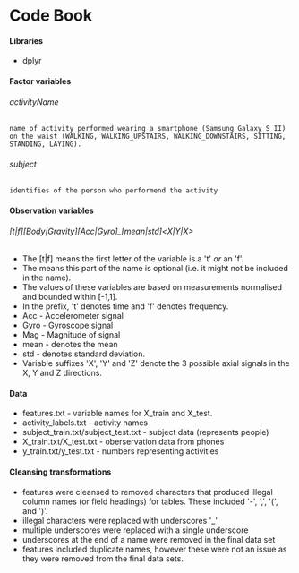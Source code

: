 # Code Book
#### Libraries
- dplyr

#### Factor variables
###### activityName 
    name of activity performed wearing a smartphone (Samsung Galaxy S II) on the waist (WALKING, WALKING_UPSTAIRS, WALKING_DOWNSTAIRS, SITTING, STANDING, LAYING).
###### subject 
    identifies of the person who performend the activity
#### Observation variables
###### [t|f][Body|Gravity][Acc|Gyro]<Jerk><Mag>_[mean|std]<X|Y|X> 
- The [t|f] means the first letter of the variable is a 't' *or* an 'f'.
- The <Jerk> means this part of the name is optional (i.e. it might not be included in the name).
- The values of these variables are based on measurements normalised and bounded within [-1,1].  
- In the prefix, 't' denotes time and 'f' denotes frequency.
- Acc - Accelerometer signal
- Gyro - Gyroscope signal
- Mag - Magnitude of signal
- mean - denotes the mean
- std - denotes standard deviation.
- Variable suffixes 'X', 'Y' and 'Z' denote the 3 possible axial signals in the X, Y and Z directions.



#### Data
- features.txt - variable names for X_train and X_test.
- activity_labels.txt - activity names
- subject_train.txt/subject_test.txt - subject data (represents people)
- X_train.txt/X_test.txt - oberservation data from phones
- y_train.txt/y_test.txt - numbers representing activities

#### Cleansing transformations
- features were cleansed to removed characters that produced illegal column names (or field headings) for tables.  These included '-', ',', '(', and ')'.
- illegal characters were replaced with underscores '_'
- multiple underscores were replaced with a single underscore
- underscores at the end of a name were removed in the final data set
- features included duplicate names, however these were not an issue as they were removed from the final data sets.
